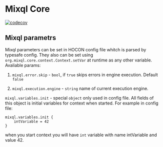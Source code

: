# Mixql Core

[![codecov](https://codecov.io/gh/mixql/mixql-core/branch/develop/graph/badge.svg?token=6pvRE15adp)](https://codecov.io/gh/mixql/mixql-core)

## Mixql parametrs

Mixql parameters can be set in HOCON config file whitch is parsed by typesafe config. They also can be set using `org.mixql.core.context.Context.setVar` at runtime as any other variable. Avaliable params:

1) `mixql.error.skip` - `bool`, if `true` skips errors in engine execution. Default `false`

2) `mixql.execution.engine` - `string` name of current execution engine.

`mixql.variables.init` - special `object` only used in config file. All fields of this object is initial variables for context when started. For example in config file:
```
mixql.variables.init {
    intVariable = 42
}
```
when you start context you will have `int` variable with name intVariable and value 42.
